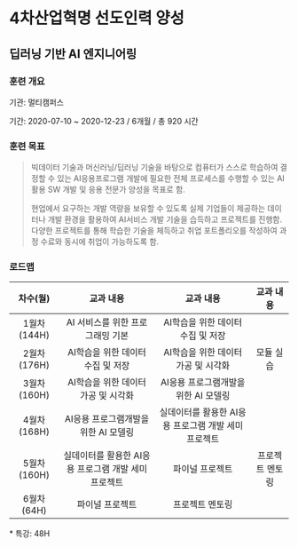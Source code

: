 # 4차산업혁명 선도인력 양성

## 딥러닝 기반 AI 엔지니어링



### 훈련 개요

기관: 멀티캠퍼스

기간: 2020-07-10 ~ 2020-12-23 / 6개월 / 총 920 시간



### 훈련 목표

> 빅데이터 기술과 머신러닝/딥러닝 기술을 바탕으로 컴퓨터가 스스로 학습하여 결정할 수 있는 AI응용프로그램 개발에 필요한 전체 프로세스를 수행할 수 있는 AI활용 SW 개발 및 응용 전문가 양성을 목표로 함. 
>
> 현업에서 요구하는 개발 역량을 보유할 수 있도록 실제 기업들이 제공하는 데이터나 개발 환경을 활용하여 AI서비스 개발 기술을 습득하고 프로젝트를 진행함. 다양한 프로젝트를 통해 학습한 기술을 체득하고 취업 포트폴리오를 작성하여 과정 수료와 동시에 취업이 가능하도록 함.



### 로드맵

|   차수(월)   |                      교과 내용                       |                      교과 내용                       |    교과 내용    |
| :----------: | :--------------------------------------------------: | :--------------------------------------------------: | :-------------: |
| 1월차 (144H) |           AI 서비스를 위한 프로그래밍 기본           |          AI학습을 위한 데이터 수집 및 저장           |                 |
| 2월차 (176H) |          AI학습을 위한 데이터 수집 및 저장           |         AI학습을 위한 데이터 가공 및 시각화          |    모듈 실습    |
| 3월차 (160H) |         AI학습을 위한 데이터 가공 및 시각화          |         AI응용 프로그램개발을 위한 AI 모델링         |                 |
| 4월차 (168H) |         AI응용 프로그램개발을 위한 AI 모델링         | 실데이터를 활용한 AI응용 프로그램 개발 세미 프로젝트 |                 |
| 5월차 (160H) | 실데이터를 활용한 AI응용 프로그램 개발 세미 프로젝트 |                   파이널 프로젝트                    | 프로젝트 멘토링 |
| 6월차 (64H)  |                   파이널 프로젝트                    |                   프로젝트 멘토링                    |                 |

\* 특강: 48H